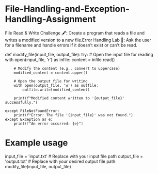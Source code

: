 # File-Handling-and-Exception-Handling-Assignment
File Read & Write Challenge 🖋️: Create a program that reads a file and writes a modified version to a new file.Error Handling Lab 🧪: Ask the user for a filename and handle errors if it doesn’t exist or can’t be read.

def modify_file(input_file, output_file):
    try:
        # Open the input file for reading
        with open(input_file, 'r') as infile:
            content = infile.read()

        # Modify the content (e.g., convert to uppercase)
        modified_content = content.upper()

        # Open the output file for writing
        with open(output_file, 'w') as outfile:
            outfile.write(modified_content)

        print(f"Modified content written to '{output_file}' successfully.")

    except FileNotFoundError:
        print(f"Error: The file '{input_file}' was not found.")
    except Exception as e:
        print(f"An error occurred: {e}")

# Example usage
input_file = 'input.txt'  # Replace with your input file path
output_file = 'output.txt'  # Replace with your desired output file path
modify_file(input_file, output_file)


